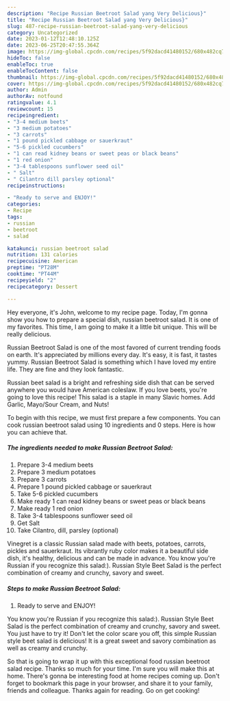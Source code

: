 ```yaml
---
description: "Recipe Russian Beetroot Salad yang Very Delicious}"
title: "Recipe Russian Beetroot Salad yang Very Delicious}"
slug: 487-recipe-russian-beetroot-salad-yang-very-delicious
category: Uncategorized
date: 2023-01-12T12:48:10.125Z
date: 2023-06-25T20:47:55.364Z
image: https://img-global.cpcdn.com/recipes/5f92dacd41480152/680x482cq70/russian-beetroot-salad-recipe-main-photo.jpg
hideToc: false
enableToc: true
enableTocContent: false
thumbnail: https://img-global.cpcdn.com/recipes/5f92dacd41480152/680x482cq70/russian-beetroot-salad-recipe-main-photo.jpg
cover: https://img-global.cpcdn.com/recipes/5f92dacd41480152/680x482cq70/russian-beetroot-salad-recipe-main-photo.jpg
author: Admin
authorAv: notfound
ratingvalue: 4.1
reviewcount: 15
recipeingredient:
- "3-4 medium beets"
- "3 medium potatoes"
- "3 carrots"
- "1 pound pickled cabbage or sauerkraut"
- "5-6 pickled cucumbers"
- "1 can read kidney beans or sweet peas or black beans"
- "1 red onion"
- "3-4 tablespoons sunflower seed oil"
- " Salt"
- " Cilantro dill parsley optional"
recipeinstructions:

- "Ready to serve and ENJOY!"
categories:
- Recipe
tags:
- russian
- beetroot
- salad

katakunci: russian beetroot salad 
nutrition: 131 calories
recipecuisine: American
preptime: "PT28M"
cooktime: "PT44M"
recipeyield: "2"
recipecategory: Dessert

---
```



Hey everyone, it's John, welcome to my recipe page. Today, I'm gonna show you how to prepare a special dish, russian beetroot salad. It is one of my favorites. This time, I am going to make it a little bit unique. This will be really delicious.

Russian Beetroot Salad is one of the most favored of current trending foods on earth. It's appreciated by millions every day. It's easy, it is fast, it tastes yummy. Russian Beetroot Salad is something which I have loved my entire life. They are fine and they look fantastic.

Russian beet salad is a bright and refreshing side dish that can be served anywhere you would have American coleslaw. If you love beets, you&#39;re going to love this recipe! This salad is a staple in many Slavic homes. Add Garlic, Mayo/Sour Cream, and Nuts!


To begin with this recipe, we must first prepare a few components. You can cook russian beetroot salad using 10 ingredients and 0 steps. Here is how you can achieve that.

<!--inarticleads1-->

##### The ingredients needed to make Russian Beetroot Salad:

1. Prepare 3-4 medium beets
1. Prepare 3 medium potatoes
1. Prepare 3 carrots
1. Prepare 1 pound pickled cabbage or sauerkraut
1. Take 5-6 pickled cucumbers
1. Make ready 1 can read kidney beans or sweet peas or black beans
1. Make ready 1 red onion
1. Take 3-4 tablespoons sunflower seed oil
1. Get  Salt
1. Take  Cilantro, dill, parsley (optional)


Vinegret is a classic Russian salad made with beets, potatoes, carrots, pickles and sauerkraut. Its vibrantly ruby color makes it a beautiful side dish, it&#39;s healthy, delicious and can be made in advance. You know you&#39;re Russian if you recognize this salad:). Russian Style Beet Salad is the perfect combination of creamy and crunchy, savory and sweet. 

<!--inarticleads2-->

##### Steps to make Russian Beetroot Salad:


1. Ready to serve and ENJOY!

You know you&#39;re Russian if you recognize this salad:). Russian Style Beet Salad is the perfect combination of creamy and crunchy, savory and sweet. You just have to try it! Don&#39;t let the color scare you off, this simple Russian style beet salad is delicious! It is a great sweet and savory combination as well as creamy and crunchy. 

So that is going to wrap it up with this exceptional food russian beetroot salad recipe. Thanks so much for your time. I'm sure you will make this at home. There's gonna be interesting food at home recipes coming up. Don't forget to bookmark this page in your browser, and share it to your family, friends and colleague. Thanks again for reading. Go on get cooking!
